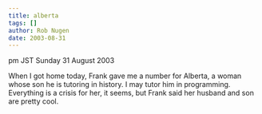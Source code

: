 ```yaml
---
title: alberta
tags: []
author: Rob Nugen
date: 2003-08-31
---
```


<p class=date>pm JST Sunday 31 August 2003</p>

<p>When I got home today, Frank gave me a number for Alberta, a woman
whose son he is tutoring in history.  I may tutor him in programming.
Everything is a crisis for her, it seems, but Frank said her husband
and son are pretty cool.</p>

